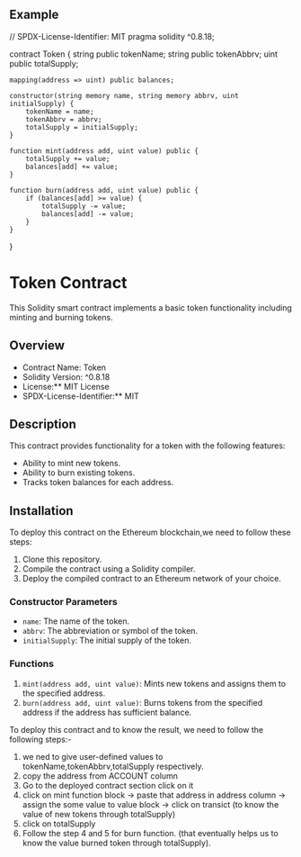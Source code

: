 ## Example
// SPDX-License-Identifier: MIT
pragma solidity ^0.8.18;

contract Token {
    string public tokenName;
    string public tokenAbbrv;
    uint public totalSupply;

    mapping(address => uint) public balances;

    constructor(string memory name, string memory abbrv, uint initialSupply) {
        tokenName = name;
        tokenAbbrv = abbrv;
        totalSupply = initialSupply;
    }

    function mint(address add, uint value) public {
        totalSupply += value;
        balances[add] += value;
    }

    function burn(address add, uint value) public {
        if (balances[add] >= value) {
            totalSupply -= value;
            balances[add] -= value;
        }
    }
}

# Token Contract
This Solidity smart contract implements a basic token functionality including minting and burning tokens.
## Overview
- Contract Name: Token
- Solidity Version: ^0.8.18
- License:** MIT License
- SPDX-License-Identifier:** MIT
## Description
This contract provides functionality for a token with the following features:
- Ability to mint new tokens.
- Ability to burn existing tokens.
- Tracks token balances for each address.
## Installation
To deploy this contract on the Ethereum blockchain,we need to  follow these steps:
1. Clone this repository.
2. Compile the contract using a Solidity compiler.
3. Deploy the compiled contract to an Ethereum network of your choice.
### Constructor Parameters
- `name`: The name of the token.
- `abbrv`: The abbreviation or symbol of the token.
- `initialSupply`: The initial supply of the token.
### Functions
1. `mint(address add, uint value)`: Mints new tokens and assigns them to the specified address.
2. `burn(address add, uint value)`: Burns tokens from the specified address if the address has sufficient balance.

To deploy this contract and to know the result, we need to follow the following steps:-
1.  we ned to give user-defined values to tokenName,tokenAbbrv,totalSupply respectively.
2. copy the address from ACCOUNT column
3. Go to the deployed contract section click on it 
4. click on mint function block -> paste that address in address column -> assign the some value  to value block -> click on transict
(to know the value of new tokens through totalSupply)
5. click on totalSupply
6. Follow the step 4 and 5 for burn function. (that eventually helps us to know the value  burned token through totalSupply).



